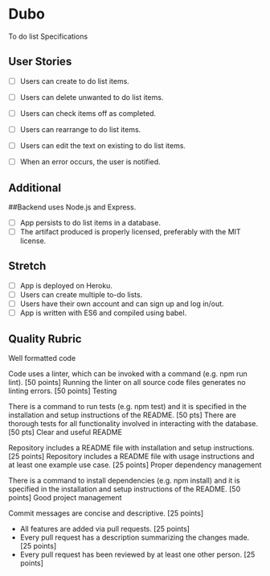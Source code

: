 # Dubo
To do list 
Specifications

## User Stories

- [ ] Users can create to do list items.

- [ ] Users can delete unwanted to do list items.

- [ ] Users can check items off as completed.

- [ ] Users can rearrange to do list items.

- [ ] Users can edit the text on existing to do list items.

- [ ] When an error occurs, the user is notified.


## Additional

 ##Backend uses Node.js and Express.
 - [ ] App persists to do list items in a database.
 - [ ] The artifact produced is properly licensed, preferably with the MIT license.

## Stretch

- [ ] App is deployed on Heroku.
- [ ] Users can create multiple to-do lists.
- [ ] Users have their own account and can sign up and log in/out.
- [ ] App is written with ES6 and compiled using babel.

## Quality Rubric

Well formatted code

Code uses a linter, which can be invoked with a command (e.g. npm run lint). [50 points]
Running the linter on all source code files generates no linting errors. [50 points]
Testing

There is a command to run tests (e.g. npm test) and it is specified in the installation and setup instructions of the README. [50 pts]
There are thorough tests for all functionality involved in interacting with the database. [50 pts]
Clear and useful README

Repository includes a README file with installation and setup instructions. [25 points]
Repository includes a README file with usage instructions and at least one example use case. [25 points]
Proper dependency management

There is a command to install dependencies (e.g. npm install) and it is specified in the installation and setup instructions of the README. [50 points]
Good project management

Commit messages are concise and descriptive. [25 points]
- All features are added via pull requests. [25 points]
- Every pull request has a description summarizing the changes made. [25 points]
- Every pull request has been reviewed by at least one other person. [25 points]
